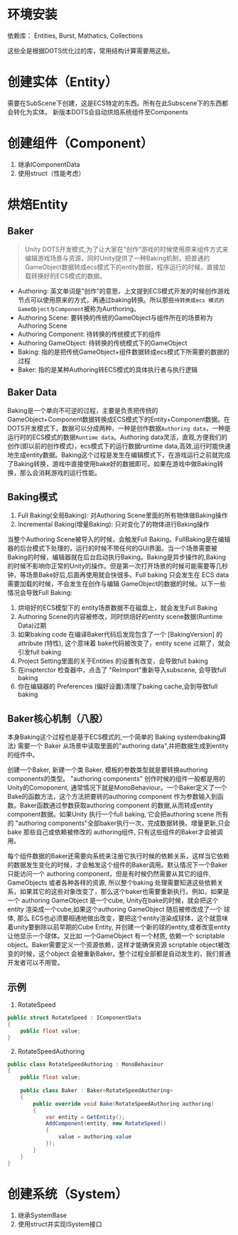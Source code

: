 # 环境安装

依赖库： Entities, Burst, Mathatics, Collections

这些全是根据DOTS优化过的库，常用结构计算需要用这些。

# 创建实体（Entity）

需要在SubScene下创建，这是ECS特定的东西。所有在此Subscene下的东西都会转化为实体。
新版本DOTS会自动烘焙系统组件至Components

# 创建组件（Component）

1. 继承IComponentData
2. 使用struct（性能考虑）

# 烘焙Entity

## Baker

> Unity DOTS开发模式,为了让大家在”创作”游戏的时候使用原来组件方式来编辑游戏场景与资源，同时Unity提供了一种Baking机制，把普通的GameObject数据转成ecs模式下的entity数据，程序运行的时候，直接加载转换好的ECS模式的数据。

- Authoring: 英文单词是”创作”的意思，上文提到ECS模式开发的时候创作游戏节点可以使用原来的方式，再通过baking转换。所以那些`待转换成ecs 模式的GameObject与Component`被称为Aurthoring。
- Authoring Scene: 要转换的传统的GameObject与组件所在的场景称为Authoring Scene
- Authoring Component: 待转换的传统模式下的组件
- Authoring GameObject: 待转换的传统模式下的GameObject
- Baking: 指的是把传统GameObject+组件数据转成ecs模式下所需要的数据的过程
- Baker: 指的是某种Authoring转ECS模式的具体执行者与执行逻辑

## Baker Data

Baking是一个单向不可逆的过程，主要是负责把传统的GameObject+Component数据转换成ECS模式下的Entity+Component数据。在DOTS开发模式下，数据可以分成两种，一种是创作数据`Authoring data`，一种是运行时的ECS模式的数据`Runtime data`。Authoring data灵活，直观,方便我们的创作(即以前的创作模式)，ecs模式下的运行数据runtime data,高效,运行时能快速地生成entity数据。Baking这个过程是发生在编辑模式下，在游戏运行之前就完成了Baking转换，游戏中直接使用bake好的数据即可。如果在游戏中做Baking转换，那么会消耗游戏的运行性能。

## Baking模式

1. Full Baking(全局Baking): 对Authoring Scene里面的所有物体做Baking操作
2. Incremental Baking(增量Baking): 只对变化了的物体进行Baking操作

当整个Authoring Scene被导入的时候，会触发Full Baking。FullBaking是在编辑器的后台模式下处理的，运行的时候不带任何的GUI界面。当一个场景需要被Baking的时候，编辑器就在后台启动执行Baking。Baking是异步操作的,Baking的时候不影响你正常的Unity的操作。但是第一次打开场景的时候可能需要等几秒钟，等场景Bake好后,后面再使用就会快很多。Full baking 只会发生在 ECS data需要加载的时候，不会发生在创作与编辑 GameObject的数据的时候。以下一些情况会导致Full Baking:

1. 烘培好的ECS模型下的 entity场景数据不在磁盘上，就会发生Full Baking
2. Authoring Scene的内容被修改，同时烘焙好的entity scene数据(Runtime Data)过期
3. 如果baking code 在编译Baker代码后发现包含了一个 [BakingVersion] 的attribute (特性), 这个意味着 bake代码被改变了，entity scene 过期了，就会引发full baking
4. Project Setting里面的关于Entities 的设置有改变，会导致full baking
5. 在inspterctor 检查器中，点击了 "ReImport"重新导入subscene, 会导致full baking
6. 你在编辑器的 Preferences (偏好设置)清理了baking cache,会到导致full baking

## Baker核心机制（八股）

本身Baking这个过程也是基于ECS模式的,一个简单的 Baking system(baking算法) 需要一个 Baker 从场景中读取里面的"authoring data",并把数据生成到entity 的组件中。

创建一个Baker, 新建一个类 Baker<T>, 模板的参数类型就是要转换authoring components的类型。 "authoring components" 创作时候的组件一般都是用的Unity的Comoponent, 通常情况下就是MonoBehaviour。一个Baker定义了一个Bake的函数方法，这个方法把要转的authoring component 作为参数输入到函数。Baker函数通过参数获取authoring component 的数据,从而转成entity component数据。如果Unity 执行一个full baking, 它会把authoring scene 所有的 "authoring components"全部baker执行一次，完成数据转换。增量更新,只会 bake 那些自己或依赖被修改的 authoring组件, 只有这些组件的Baker才会被调用。

每个组件数据的Baker还需要向系统来注册它执行时候的依赖关系，这样当它依赖的数据发生变化的时候，才会触发这个组件的Baker调用。默认情况下一个Baker只能访问一个 authoring component，但是有时候仍然需要从其它的组件, GameObjects 或者各种各样的资源, 所以整个baking 处理需要知道这些依赖关系，如果其它的这些对象改变了，那么这个baker也需要重新执行。例如，如果是一个 authoring GameObject 是一个cube, Unity在bake的时候，就会把这个entity 渲染成一个cube,如果这个authoring GameObject 随后被修改成了一个 球体, 那么 ECS也必须要相通地做出改变，要把这个entity渲染成球体，这个就意味着unity要删除以前早期的Cube Entity, 并创建一个新的球的entity,或者改变entity让他显示一个球体。又比如 一个GameObject 有一个材质, 依赖一个 scriptable object。Baker需要定义一个资源依赖，这样才能确保资源 scriptable object被改变的时候，这个object 会被重新Baker。整个过程全部都是自动发生的，我们普通开发者可以不用管。

## 示例

1. RotateSpeed

```C#
public struct RotateSpeed : IComponentData
{
    public float value;
}
```

2. RotateSpeedAuthoring
```C#
public class RotateSpeedAuthoring : MonoBehaviour
{
    public float value;
    
    public class Baker : Baker<RotateSpeedAuthoring>
    {
        public override void Bake(RotateSpeedAuthoring authoring)
        {
            var entity = GetEntity();
            AddComponent(entity, new RotateSpeed()
            {
                value = authoring.value
            });
        }
    }
}
```

# 创建系统（System）

1. 继承SystemBase
2. 使用struct并实现ISystem接口